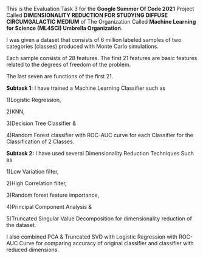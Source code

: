 This is the Evaluation Task 3 for the **Google Summer Of Code 2021** Project Called **DIMENSIONALITY REDUCTION FOR STUDYING DIFFUSE CIRCUMGALACTIC MEDIUM** of The Organization Called **Machine Learning for Science (ML4SCI) Umbrella Organization**.


I was given a dataset that  consists of 6 million labeled samples of two categories (classes) produced with Monte Carlo simulations.





Each sample consists of 28 features. The first 21 features are basic features related to the degrees of freedom of the problem.






The last seven are functions of the first 21.

**Subtask 1:**
I have trained a Machine Learning Classifier such as 


1)Logistic Regression,



2)KNN,



3)Decision Tree Classifier & 



4)Random Forest classifier with ROC-AUC curve for each Classifier for the Classification of 2 Classes.




**Subtask 2:**
I have used several Dimensionality Reduction Techniques Such as 


1)Low Variation filter,



2)High Correlation filter,



3)Random forest feature importance,




4)Principal Component Analysis & 




5)Truncated Singular Value Decomposition for dimensionality reduction of the dataset.





I also combined PCA & Truncated SVD with Logistic Regression with ROC-AUC Curve for comparing accuracy of original classifier and classifier with reduced dimensions.


 
